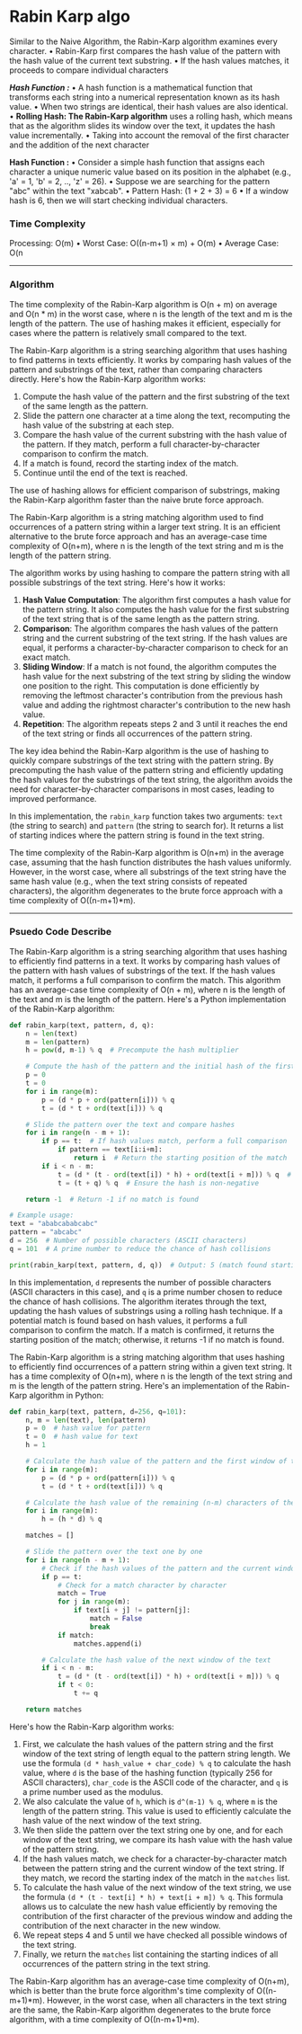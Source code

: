 # Rabin Karp algo

Similar to the Naive Algorithm, the Rabin-Karp algorithm examines
every character.
• Rabin-Karp first compares the hash value of the pattern with the hash
value of the current text substring.
• If the hash values matches, it proceeds to compare individual
characters

***Hash Function :*** 
•      A hash function is a mathematical function that transforms each string
 into a numerical representation known as its hash value.
• When two strings are identical, their hash values are also identical.
• **Rolling Hash: The Rabin-Karp algorithm** uses a rolling hash, which
      means that as the algorithm slides its window over the text, it updates
       the hash value incrementally.
• Taking into account the removal of the first character and the
        addition of the next character

**Hash Function :**
• Consider a simple hash function that assigns each character a unique
numeric value based on its position in the alphabet (e.g., 'a' = 1, 'b' = 2, .., 'z' = 26).
• Suppose we are searching for the pattern "abc" within the text
"xabcab".
• Pattern Hash: (1 + 2 + 3) = 6
• If a window hash is 6, then we will start checking individual characters.

### Time Complexity

Processing: O(m)
• Worst Case: O((n-m+1) × m) + O(m)
• Average Case: O(n

---

### Algorithm

The time complexity of the Rabin-Karp algorithm is O(n + m) on average and O(n * m) in the worst case, where n is the length of the text and m is the length of the pattern. The use of hashing makes it efficient, especially for cases where the pattern is relatively small compared to the text.

The Rabin-Karp algorithm is a string searching algorithm that uses hashing to find patterns in texts efficiently. It works by comparing hash values of the pattern and substrings of the text, rather than comparing characters directly. Here's how the Rabin-Karp algorithm works:

1. Compute the hash value of the pattern and the first substring of the text of the same length as the pattern.
2. Slide the pattern one character at a time along the text, recomputing the hash value of the substring at each step.
3. Compare the hash value of the current substring with the hash value of the pattern. If they match, perform a full character-by-character comparison to confirm the match.
4. If a match is found, record the starting index of the match.
5. Continue until the end of the text is reached.

The use of hashing allows for efficient comparison of substrings, making the Rabin-Karp algorithm faster than the naive brute force approach.

The Rabin-Karp algorithm is a string matching algorithm used to find occurrences of a pattern string within a larger text string. It is an efficient alternative to the brute force approach and has an average-case time complexity of O(n+m), where n is the length of the text string and m is the length of the pattern string.

The algorithm works by using hashing to compare the pattern string with all possible substrings of the text string. Here's how it works:

1. **Hash Value Computation**: The algorithm first computes a hash value for the pattern string. It also computes the hash value for the first substring of the text string that is of the same length as the pattern string.
2. **Comparison**: The algorithm compares the hash values of the pattern string and the current substring of the text string. If the hash values are equal, it performs a character-by-character comparison to check for an exact match.
3. **Sliding Window**: If a match is not found, the algorithm computes the hash value for the next substring of the text string by sliding the window one position to the right. This computation is done efficiently by removing the leftmost character's contribution from the previous hash value and adding the rightmost character's contribution to the new hash value.
4. **Repetition**: The algorithm repeats steps 2 and 3 until it reaches the end of the text string or finds all occurrences of the pattern string.

The key idea behind the Rabin-Karp algorithm is the use of hashing to quickly compare substrings of the text string with the pattern string. By precomputing the hash value of the pattern string and efficiently updating the hash values for the substrings of the text string, the algorithm avoids the need for character-by-character comparisons in most cases, leading to improved performance.

In this implementation, the `rabin_karp` function takes two arguments: `text` (the string to search) and `pattern` (the string to search for). It returns a list of starting indices where the pattern string is found in the text string.

The time complexity of the Rabin-Karp algorithm is O(n+m) in the average case, assuming that the hash function distributes the hash values uniformly. However, in the worst case, where all substrings of the text string have the same hash value (e.g., when the text string consists of repeated characters), the algorithm degenerates to the brute force approach with a time complexity of O((n-m+1)*m).

---

### Psuedo Code Describe

The Rabin-Karp algorithm is a string searching algorithm that uses hashing to efficiently find patterns in a text. It works by comparing hash values of the pattern with hash values of substrings of the text. If the hash values match, it performs a full comparison to confirm the match. This algorithm has an average-case time complexity of O(n + m), where n is the length of the text and m is the length of the pattern. Here's a Python implementation of the Rabin-Karp algorithm:

```python
def rabin_karp(text, pattern, d, q):
    n = len(text)
    m = len(pattern)
    h = pow(d, m-1) % q  # Precompute the hash multiplier

    # Compute the hash of the pattern and the initial hash of the first substring
    p = 0
    t = 0
    for i in range(m):
        p = (d * p + ord(pattern[i])) % q
        t = (d * t + ord(text[i])) % q

    # Slide the pattern over the text and compare hashes
    for i in range(n - m + 1):
        if p == t:  # If hash values match, perform a full comparison
            if pattern == text[i:i+m]:
                return i  # Return the starting position of the match
        if i < n - m:
            t = (d * (t - ord(text[i]) * h) + ord(text[i + m])) % q  # Update the hash of the next substring
            t = (t + q) % q  # Ensure the hash is non-negative

    return -1  # Return -1 if no match is found

# Example usage:
text = "ababcababcabc"
pattern = "abcabc"
d = 256  # Number of possible characters (ASCII characters)
q = 101  # A prime number to reduce the chance of hash collisions

print(rabin_karp(text, pattern, d, q))  # Output: 5 (match found starting at index 5)

```

In this implementation, `d` represents the number of possible characters (ASCII characters in this case), and `q` is a prime number chosen to reduce the chance of hash collisions. The algorithm iterates through the text, updating the hash values of substrings using a rolling hash technique. If a potential match is found based on hash values, it performs a full comparison to confirm the match. If a match is confirmed, it returns the starting position of the match; otherwise, it returns -1 if no match is found.

The Rabin-Karp algorithm is a string matching algorithm that uses hashing to efficiently find occurrences of a pattern string within a given text string. It has a time complexity of O(n+m), where n is the length of the text string and m is the length of the pattern string. Here's an implementation of the Rabin-Karp algorithm in Python:

```python
def rabin_karp(text, pattern, d=256, q=101):
    n, m = len(text), len(pattern)
    p = 0  # hash value for pattern
    t = 0  # hash value for text
    h = 1

    # Calculate the hash value of the pattern and the first window of the text
    for i in range(m):
        p = (d * p + ord(pattern[i])) % q
        t = (d * t + ord(text[i])) % q

    # Calculate the hash value of the remaining (n-m) characters of the text
    for i in range(m):
        h = (h * d) % q

    matches = []

    # Slide the pattern over the text one by one
    for i in range(n - m + 1):
        # Check if the hash values of the pattern and the current window of the text are equal
        if p == t:
            # Check for a match character by character
            match = True
            for j in range(m):
                if text[i + j] != pattern[j]:
                    match = False
                    break
            if match:
                matches.append(i)

        # Calculate the hash value of the next window of the text
        if i < n - m:
            t = (d * (t - ord(text[i]) * h) + ord(text[i + m])) % q
            if t < 0:
                t += q

    return matches

```

Here's how the Rabin-Karp algorithm works:

1. First, we calculate the hash values of the pattern string and the first window of the text string of length equal to the pattern string length. We use the formula `(d * hash_value + char_code) % q` to calculate the hash value, where `d` is the base of the hashing function (typically 256 for ASCII characters), `char_code` is the ASCII code of the character, and `q` is a prime number used as the modulus.
2. We also calculate the value of `h`, which is `d^(m-1) % q`, where `m` is the length of the pattern string. This value is used to efficiently calculate the hash value of the next window of the text string.
3. We then slide the pattern over the text string one by one, and for each window of the text string, we compare its hash value with the hash value of the pattern string.
4. If the hash values match, we check for a character-by-character match between the pattern string and the current window of the text string. If they match, we record the starting index of the match in the `matches` list.
5. To calculate the hash value of the next window of the text string, we use the formula `(d * (t - text[i] * h) + text[i + m]) % q`. This formula allows us to calculate the new hash value efficiently by removing the contribution of the first character of the previous window and adding the contribution of the next character in the new window.
6. We repeat steps 4 and 5 until we have checked all possible windows of the text string.
7. Finally, we return the `matches` list containing the starting indices of all occurrences of the pattern string in the text string.

The Rabin-Karp algorithm has an average-case time complexity of O(n+m), which is better than the brute force algorithm's time complexity of O((n-m+1)*m). However, in the worst case, when all characters in the text string are the same, the Rabin-Karp algorithm degenerates to the brute force algorithm, with a time complexity of O((n-m+1)*m).
